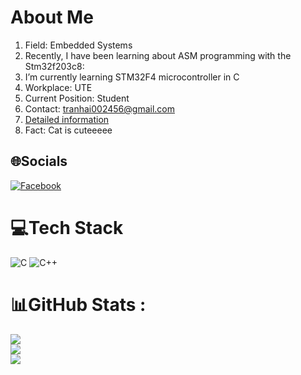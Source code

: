 
# About Me
1. Field: Embedded Systems
2. Recently, I have been learning about ASM programming with the Stm32f203c8: 
3. I’m currently learning STM32F4 microcontroller in C
4. Workplace: UTE
5. Current Position: Student
6. Contact: tranhai002456@gmail.com
7. [ Detailed information](https://drive.google.com/file/d/15JyVpaNCTUU0So3U89DALTCnwaln8its/view?usp=drive_link)
8. Fact: Cat is cuteeeee

## 🌐Socials
[![Facebook](https://img.shields.io/badge/Facebook-%231877F2.svg?logo=Facebook&logoColor=white)](https://facebook.com/https://www.facebook.com/profile.php?id=100072639842796) 

# 💻Tech Stack
![C](https://img.shields.io/badge/c-%2300599C.svg?style=for-the-badge&logo=c&logoColor=white) ![C++](https://img.shields.io/badge/c++-%2300599C.svg?style=for-the-badge&logo=c%2B%2B&logoColor=white)
# 📊GitHub Stats :
![](https://github-readme-stats.vercel.app/api?username=TranHaiz&theme=default&hide_border=false&include_all_commits=true&count_private=true)<br/>
![](https://github-readme-streak-stats.herokuapp.com/?user=TranHaiz&theme=default&hide_border=false)<br/>
![](https://github-readme-stats.vercel.app/api/top-langs/?username=TranHaiz&theme=default&hide_border=false&include_all_commits=true&count_private=true&layout=compact)
